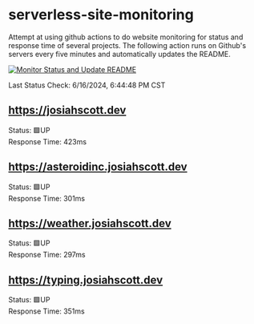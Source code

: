 # serverless-site-monitoring
Attempt at using github actions to do website monitoring for status and response time of several projects. The following action runs on Github's servers every five minutes and automatically updates the README.  

[![Monitor Status and Update README](https://github.com/JosiahSco/serverless-site-monitoring/actions/workflows/monitor.yaml/badge.svg)](https://github.com/JosiahSco/serverless-site-monitoring/actions/workflows/monitor.yaml)

Last Status Check: 6/16/2024, 6:44:48 PM CST

## https://josiahscott.dev
Status: 🟩UP  
Response Time: 423ms

## https://asteroidinc.josiahscott.dev
Status: 🟩UP  
Response Time: 301ms

## https://weather.josiahscott.dev
Status: 🟩UP  
Response Time: 297ms

## https://typing.josiahscott.dev
Status: 🟩UP  
Response Time: 351ms

